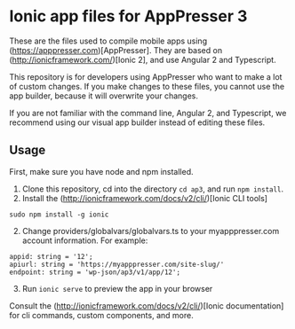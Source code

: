 # Ionic app files for AppPresser 3

These are the files used to compile mobile apps using (https://apppresser.com)[AppPresser]. They are based on (http://ionicframework.com/)[Ionic 2], and use Angular 2 and Typescript.

This repository is for developers using AppPresser who want to make a lot of custom changes. If you make changes to these files, you cannot use the app builder, because it will overwrite your changes.

If you are not familiar with the command line, Angular 2, and Typescript, we recommend using our visual app builder instead of editing these files.

## Usage

First, make sure you have node and npm installed.

1. Clone this repository, cd into the directory `cd ap3`, and run `npm install`.
2. Install the (http://ionicframework.com/docs/v2/cli/)[Ionic CLI tools] 

`sudo npm install -g ionic`

2. Change providers/globalvars/globalvars.ts to your myapppresser.com account information. For example:

```
appid: string = '12';
apiurl: string = 'https://myapppresser.com/site-slug/'
endpoint: string = 'wp-json/ap3/v1/app/12';
```

3. Run `ionic serve` to preview the app in your browser

Consult the (http://ionicframework.com/docs/v2/cli/)[Ionic documentation] for cli commands, custom components, and more.
